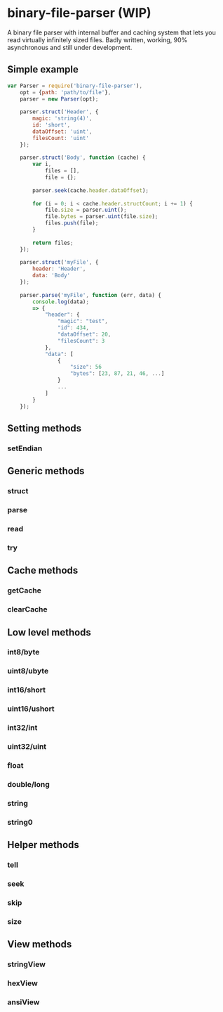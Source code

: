 # binary-file-parser (WIP)
A binary file parser with internal buffer and caching system that lets you read virtually infinitely sized files.
Badly written, working, 90% asynchronous and still under development.

## Simple example

```js
var Parser = require('binary-file-parser'),
    opt = {path: 'path/to/file'},
    parser = new Parser(opt);
    
    parser.struct('Header', {
        magic: 'string(4)',
        id: 'short',
        dataOffset: 'uint',
        filesCount: 'uint'
    });
    
    parser.struct('Body', function (cache) {
        var i,
            files = [],
            file = {};
        
        parser.seek(cache.header.dataOffset);
        
        for (i = 0; i < cache.header.structCount; i += 1) {
            file.size = parser.uint();
            file.bytes = parser.uint(file.size);
            files.push(file);
        }
        
        return files;
    });
    
    parser.struct('myFile', {
        header: 'Header',
        data: 'Body'
    });
    
    parser.parse('myFile', function (err, data) {
        console.log(data);
        => {
            "header": {
                "magic": "test",
                "id": 434,
                "dataOffset": 20,
                "filesCount": 3
            },
            "data": [
                {
                    "size": 56
                    "bytes": [23, 87, 21, 46, ...] 
                }
                ...
            ]
        }
    });
```

## Setting methods

### setEndian

## Generic methods

### struct
### parse
### read
### try

## Cache methods

### getCache
### clearCache

## Low level methods

### int8/byte
### uint8/ubyte
### int16/short
### uint16/ushort
### int32/int
### uint32/uint
### float
### double/long
### string
### string0

## Helper methods

### tell
### seek
### skip
### size

## View methods

### stringView
### hexView
### ansiView
    